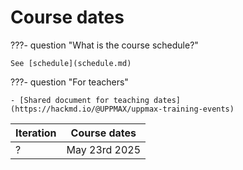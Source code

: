 # Course dates

???- question "What is the course schedule?"

    See [schedule](schedule.md)

???- question "For teachers"

    - [Shared document for teaching dates](https://hackmd.io/@UPPMAX/uppmax-training-events)

Iteration|Course dates
---------|-------------
?        |May 23rd 2025
